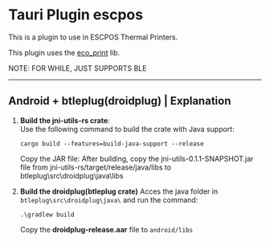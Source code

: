 # Tauri Plugin escpos

This is a plugin to use in ESCPOS Thermal Printers.

This plugin uses the <a href="https://github.com/lnxdxtf/eco_print">eco_print</a> lib.


NOTE: FOR WHILE, JUST SUPPORTS BLE

---

<!-- ## Android + btleplug(droidplug) | Explanation 

1. **Copy the necessary Java files**:  
   Copy the **nonpolynomial**(btleplug\src\droidplug\java\src\main\java\com\nonpolynomial) directory from the repository to your Android project's `android/src/main/java/com/` directory.

2. **Build the jni-utils-rs crate**:  
   Use the following command to build the crate with Java support:
   ```shell
   cargo build --features=build-java-support --release
   ```
   Copy the JAR file:
   After building, copy the jni-utils-0.1.1-SNAPSHOT.jar file from jni-utils-rs/target/release/java/libs to android/libs.

These steps should help integrate the required components into your Android project.


For reference, you can check the<a href="https://github.com/Dreaming-Codes/tauri-plugin-btleplug/tree/master"> tauri-plugin-btleplug repository</a>.

--- -->


## Android + btleplug(droidplug) | Explanation

1. **Build the jni-utils-rs crate**:  
   Use the following command to build the crate with Java support:
   ```shell
   cargo build --features=build-java-support --release
   ```
   Copy the JAR file:
   After building, copy the jni-utils-0.1.1-SNAPSHOT.jar file from jni-utils-rs/target/release/java/libs to btleplug\src\droidplug\java\libs

2. **Build the droidplug(btleplug crate)**
   Acces the java folder in ```btleplug\src\droidplug\java\``` and run the command:
   ```shell
   .\gradlew build
   ```
   Copy the **droidplug-release.aar** file to ```android/libs```
